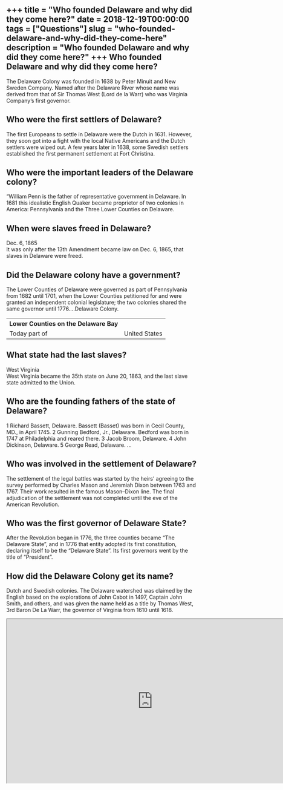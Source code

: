 +++
title = "Who founded Delaware and why did they come here?"
date = 2018-12-19T00:00:00
tags = ["Questions"]
slug = "who-founded-delaware-and-why-did-they-come-here"
description = "Who founded Delaware and why did they come here?"
+++
Who founded Delaware and why did they come here?
------------------------------------------------

The Delaware Colony was founded in 1638 by Peter Minuit and New Sweden Company. Named after the Delaware River whose name was derived from that of Sir Thomas West (Lord de la Warr) who was Virginia Company’s first governor.

Who were the first settlers of Delaware?
----------------------------------------

The first Europeans to settle in Delaware were the Dutch in 1631. However, they soon got into a fight with the local Native Americans and the Dutch settlers were wiped out. A few years later in 1638, some Swedish settlers established the first permanent settlement at Fort Christina.

Who were the important leaders of the Delaware colony?
------------------------------------------------------

“William Penn is the father of representative government in Delaware. In 1681 this idealistic English Quaker became proprietor of two colonies in America: Pennsylvania and the Three Lower Counties on Delaware.

When were slaves freed in Delaware?
-----------------------------------

Dec. 6, 1865  
It was only after the 13th Amendment became law on Dec. 6, 1865, that slaves in Delaware were freed.

Did the Delaware colony have a government?
------------------------------------------

The Lower Counties of Delaware were governed as part of Pennsylvania from 1682 until 1701, when the Lower Counties petitioned for and were granted an independent colonial legislature; the two colonies shared the same governor until 1776….Delaware Colony.

<table><tr><th>Lower Counties on the Delaware Bay</th></tr><tr><td>Today part of</td><td>United States</td></tr></table>

What state had the last slaves?
-------------------------------

West Virginia  
West Virginia became the 35th state on June 20, 1863, and the last slave state admitted to the Union.

Who are the founding fathers of the state of Delaware?
------------------------------------------------------

1 Richard Bassett, Delaware. Bassett (Basset) was born in Cecil County, MD., in April 1745. 2 Gunning Bedford, Jr., Delaware. Bedford was born in 1747 at Philadelphia and reared there. 3 Jacob Broom, Delaware. 4 John Dickinson, Delaware. 5 George Read, Delaware. …

Who was involved in the settlement of Delaware?
-----------------------------------------------

The settlement of the legal battles was started by the heirs’ agreeing to the survey performed by Charles Mason and Jeremiah Dixon between 1763 and 1767. Their work resulted in the famous Mason–Dixon line. The final adjudication of the settlement was not completed until the eve of the American Revolution.

Who was the first governor of Delaware State?
---------------------------------------------

After the Revolution began in 1776, the three counties became “The Delaware State”, and in 1776 that entity adopted its first constitution, declaring itself to be the “Delaware State”. Its first governors went by the title of “President”.

How did the Delaware Colony get its name?
-----------------------------------------

Dutch and Swedish colonies. The Delaware watershed was claimed by the English based on the explorations of John Cabot in 1497, Captain John Smith, and others, and was given the name held as a title by Thomas West, 3rd Baron De La Warr, the governor of Virginia from 1610 until 1618.

<iframe allow="accelerometer; autoplay; clipboard-write; encrypted-media; gyroscope; picture-in-picture" allowfullscreen="" class="__youtube_prefs__  epyt-is-override  no-lazyload" data-no-lazy="1" data-origheight="433" data-origwidth="770" data-skipgform_ajax_framebjll="" height="433" id="_ytid_90477" loading="lazy" src="https://www.youtube.com/embed/2zxJ1hjFqN0?enablejsapi=1&autoplay=0&cc_load_policy=0&cc_lang_pref=&iv_load_policy=1&loop=0&modestbranding=0&rel=1&fs=1&playsinline=0&autohide=2&theme=dark&color=red&controls=1&" title="YouTube player" width="770"></iframe>